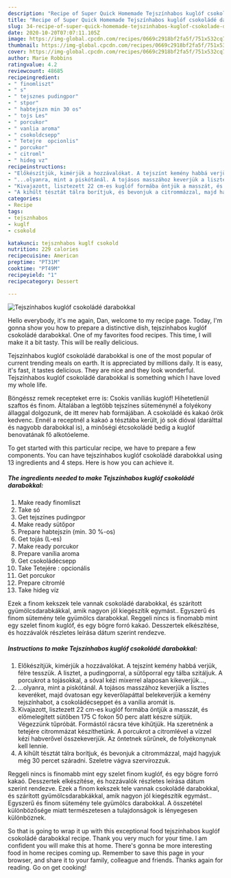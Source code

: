 ```yaml
---
description: "Recipe of Super Quick Homemade Tejszínhabos kuglóf csokoládé darabokkal"
title: "Recipe of Super Quick Homemade Tejszínhabos kuglóf csokoládé darabokkal"
slug: 34-recipe-of-super-quick-homemade-tejszinhabos-kuglof-csokolade-darabokkal
date: 2020-10-20T07:07:11.105Z
image: https://img-global.cpcdn.com/recipes/0669c2918bf2fa5f/751x532cq70/tejszinhabos-kuglof-csokolade-darabokkal-recept-foto.jpg
thumbnail: https://img-global.cpcdn.com/recipes/0669c2918bf2fa5f/751x532cq70/tejszinhabos-kuglof-csokolade-darabokkal-recept-foto.jpg
cover: https://img-global.cpcdn.com/recipes/0669c2918bf2fa5f/751x532cq70/tejszinhabos-kuglof-csokolade-darabokkal-recept-foto.jpg
author: Marie Robbins
ratingvalue: 4.2
reviewcount: 48685
recipeingredient:
- " finomliszt"
- " s"
- " tejsznes pudingpor"
- " stpor"
- " habtejszn min 30 os"
- " tojs Les"
- " porcukor"
- " vanlia aroma"
- " csokoldcsepp"
- " Tetejre  opcionlis"
- " porcukor"
- " citroml"
- " hideg vz"
recipeinstructions:
- "Előkészítjük, kimérjük a hozzávalókat. A tejszínt kemény habbá verjük, félre tesszük. A lisztet, a pudingporral, a sütőporral egy tálba szitáljuk. A porcukrot a tojásokkal, a sóval kézi mixerrel alaposan kikeverjük...,"
- "...olyanra, mint a piskótánál. A tojásos masszához keverjük a lisztes keveréket, majd óvatosan egy keverőlapáttal belekeverjük a kemény tejszínhabot, a csokoládécseppet és a vanília aromát is."
- "Kivajazott, lisztezett 22 cm-es kuglóf formába öntjük a masszát, és előmelegített sütőben 175 C fokon 50 perc alatt készre sütjük. Végezzünk tűpróbát. Formástól rácsra téve kihűtjük. Ha szeretnénk a tetejére citrommázat készíthetünk. A porcukrot a citromlével a vízzel kézi habverővel összekeverjük. Az öntetnek sűrűnek, de folyékonynak kell lennie."
- "A kihűlt tésztát tálra borítjuk, és bevonjuk a citrommázzal, majd hagyjuk még 30 percet száradni. Szeletre vágva szervírozzuk."
categories:
- Recipe
tags:
- tejsznhabos
- kuglf
- csokold

katakunci: tejsznhabos kuglf csokold 
nutrition: 229 calories
recipecuisine: American
preptime: "PT31M"
cooktime: "PT49M"
recipeyield: "1"
recipecategory: Dessert

---
```



![Tejszínhabos kuglóf csokoládé darabokkal](https://img-global.cpcdn.com/recipes/0669c2918bf2fa5f/751x532cq70/tejszinhabos-kuglof-csokolade-darabokkal-recept-foto.jpg)

Hello everybody, it's me again, Dan, welcome to my recipe page. Today, I'm gonna show you how to prepare a distinctive dish, tejszínhabos kuglóf csokoládé darabokkal. One of my favorites food recipes. This time, I will make it a bit tasty. This will be really delicious.

Tejszínhabos kuglóf csokoládé darabokkal is one of the most popular of current trending meals on earth. It is appreciated by millions daily. It is easy, it's fast, it tastes delicious. They are nice and they look wonderful. Tejszínhabos kuglóf csokoládé darabokkal is something which I have loved my whole life.

Böngéssz remek recepteket erre is: Csokis vaníliás kuglóf! Hihetetlenül szaftos és finom. Általában a legtöbb tejszínes süteménynél a folyékony állaggal dolgozunk, de itt merev hab formájában. A csokoládé és kakaó örök kedvenc. Ennél a receptnél a kakaó a tésztába került, jó sok dióval (darálttal és nagyobb darabokkal is), a minőségi étcsokoládé bedig a kuglóf benovatának fő alkotóeleme.


To get started with this particular recipe, we have to prepare a few components. You can have tejszínhabos kuglóf csokoládé darabokkal using 13 ingredients and 4 steps. Here is how you can achieve it.

<!--inarticleads1-->

##### The ingredients needed to make Tejszínhabos kuglóf csokoládé darabokkal:

1. Make ready  finomliszt
1. Take  só
1. Get  tejszínes pudingpor
1. Make ready  sütőpor
1. Prepare  habtejszín (min. 30 %-os)
1. Get  tojás (L-es)
1. Make ready  porcukor
1. Prepare  vanília aroma
1. Get  csokoládécsepp
1. Take  Tetejére : opcionális
1. Get  porcukor
1. Prepare  citromlé
1. Take  hideg víz


Ezek a finom kekszek tele vannak csokoládé darabokkal, és szárított gyümölcsdarabkákkal, amik nagyon jól kiegészítik egymást.. Egyszerű és finom sütemény tele gyümölcs darabokkal. Reggeli nincs is finomabb mint egy szelet finom kuglóf, és egy bögre forró kakaó. Desszertek elkészítése, és hozzávalók részletes leírása dátum szerint rendezve. 

<!--inarticleads2-->

##### Instructions to make Tejszínhabos kuglóf csokoládé darabokkal:

1. Előkészítjük, kimérjük a hozzávalókat. A tejszínt kemény habbá verjük, félre tesszük. A lisztet, a pudingporral, a sütőporral egy tálba szitáljuk. A porcukrot a tojásokkal, a sóval kézi mixerrel alaposan kikeverjük...,
1. ...olyanra, mint a piskótánál. A tojásos masszához keverjük a lisztes keveréket, majd óvatosan egy keverőlapáttal belekeverjük a kemény tejszínhabot, a csokoládécseppet és a vanília aromát is.
1. Kivajazott, lisztezett 22 cm-es kuglóf formába öntjük a masszát, és előmelegített sütőben 175 C fokon 50 perc alatt készre sütjük. Végezzünk tűpróbát. Formástól rácsra téve kihűtjük. Ha szeretnénk a tetejére citrommázat készíthetünk. A porcukrot a citromlével a vízzel kézi habverővel összekeverjük. Az öntetnek sűrűnek, de folyékonynak kell lennie.
1. A kihűlt tésztát tálra borítjuk, és bevonjuk a citrommázzal, majd hagyjuk még 30 percet száradni. Szeletre vágva szervírozzuk.


Reggeli nincs is finomabb mint egy szelet finom kuglóf, és egy bögre forró kakaó. Desszertek elkészítése, és hozzávalók részletes leírása dátum szerint rendezve. Ezek a finom kekszek tele vannak csokoládé darabokkal, és szárított gyümölcsdarabkákkal, amik nagyon jól kiegészítik egymást.. Egyszerű és finom sütemény tele gyümölcs darabokkal. A összetétel különbözősége miatt természetesen a tulajdonságok is lényegesen különböznek. 

So that is going to wrap it up with this exceptional food tejszínhabos kuglóf csokoládé darabokkal recipe. Thank you very much for your time. I am confident you will make this at home. There's gonna be more interesting food in home recipes coming up. Remember to save this page in your browser, and share it to your family, colleague and friends. Thanks again for reading. Go on get cooking!

